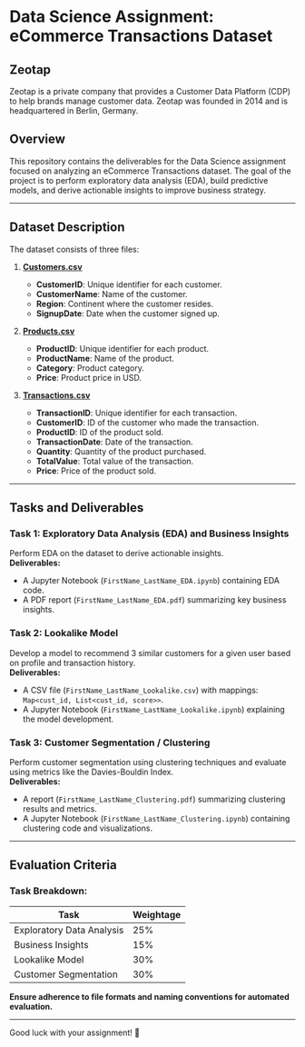 # Data Science Assignment: eCommerce Transactions Dataset

## Zeotap
Zeotap is a private company that provides a Customer Data Platform (CDP) to help brands manage customer data. Zeotap was founded in 2014 and is headquartered in Berlin, Germany. 

## Overview
This repository contains the deliverables for the Data Science assignment focused on analyzing an eCommerce Transactions dataset. The goal of the project is to perform exploratory data analysis (EDA), build predictive models, and derive actionable insights to improve business strategy.

---

## Dataset Description
The dataset consists of three files:
1. **[Customers.csv](https://drive.google.com/file/d/1bu_--mo79VdUG9oin4ybfFGRUSXAe-WE/view?usp=sharing)**  
   - **CustomerID**: Unique identifier for each customer.  
   - **CustomerName**: Name of the customer.  
   - **Region**: Continent where the customer resides.  
   - **SignupDate**: Date when the customer signed up.  

2. **[Products.csv](https://drive.google.com/file/d/1IKuDizVapw-hyktwfpoAoaGtHtTNHfd0/view?usp=sharing)**  
   - **ProductID**: Unique identifier for each product.  
   - **ProductName**: Name of the product.  
   - **Category**: Product category.  
   - **Price**: Product price in USD.  

3. **[Transactions.csv](https://drive.google.com/file/d/1saEqdbBB-vuk2hxoAf4TzDEsykdKlzbF/view?usp=sharing)**  
   - **TransactionID**: Unique identifier for each transaction.  
   - **CustomerID**: ID of the customer who made the transaction.  
   - **ProductID**: ID of the product sold.  
   - **TransactionDate**: Date of the transaction.  
   - **Quantity**: Quantity of the product purchased.  
   - **TotalValue**: Total value of the transaction.  
   - **Price**: Price of the product sold.  

---

## Tasks and Deliverables

### **Task 1: Exploratory Data Analysis (EDA) and Business Insights**
Perform EDA on the dataset to derive actionable insights.  
**Deliverables:**
- A Jupyter Notebook (`FirstName_LastName_EDA.ipynb`) containing EDA code.
- A PDF report (`FirstName_LastName_EDA.pdf`) summarizing key business insights.

### **Task 2: Lookalike Model**
Develop a model to recommend 3 similar customers for a given user based on profile and transaction history.  
**Deliverables:**
- A CSV file (`FirstName_LastName_Lookalike.csv`) with mappings: `Map<cust_id, List<cust_id, score>>`.
- A Jupyter Notebook (`FirstName_LastName_Lookalike.ipynb`) explaining the model development.

### **Task 3: Customer Segmentation / Clustering**
Perform customer segmentation using clustering techniques and evaluate using metrics like the Davies-Bouldin Index.  
**Deliverables:**
- A report (`FirstName_LastName_Clustering.pdf`) summarizing clustering results and metrics.
- A Jupyter Notebook (`FirstName_LastName_Clustering.ipynb`) containing clustering code and visualizations.

---

## Evaluation Criteria
### Task Breakdown:
| Task                          | Weightage |
|-------------------------------|-----------|
| Exploratory Data Analysis      | 25%       |
| Business Insights              | 15%       |
| Lookalike Model                | 30%       |
| Customer Segmentation          | 30%       |

**Ensure adherence to file formats and naming conventions for automated evaluation.**

---

Good luck with your assignment! 🚀
